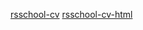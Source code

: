 [rsschool-cv](https://konstantos.github.io/rsschool-cv/cv)
[rsschool-cv-html](https://konstantos.github.io/rsschool-cv/)